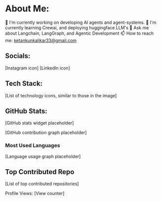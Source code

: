 # About Me:

🔭 I'm currently working on developing AI agents and agent-systems.
🌱 I'm currently learning Crewai, and deploying huggingface LLM's
💬 Ask me about Langchain, LangGraph, and Agentic Development
📫 How to reach me: ketankunkalikar33@gmail.com

## Socials:
[Instagram icon] [LinkedIn icon]

## Tech Stack:
[List of technology icons, similar to those in the image]

## GitHub Stats:
[GitHub stats widget placeholder]

[GitHub contribution graph placeholder]

### Most Used Languages
[Language usage graph placeholder]

## Top Contributed Repo
[List of top contributed repositories]

Profile Views: [View counter]
